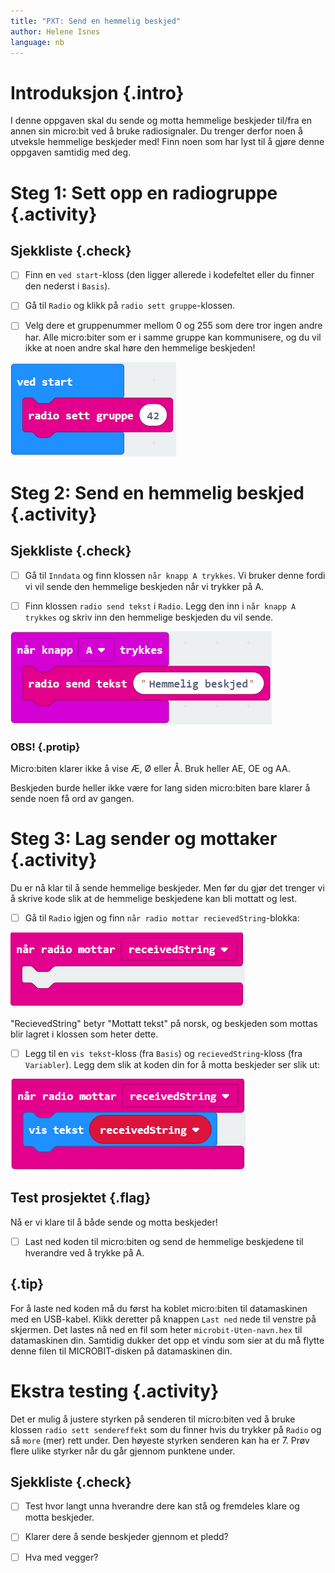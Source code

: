 ```yaml
---
title: "PXT: Send en hemmelig beskjed"
author: Helene Isnes
language: nb
---
```



# Introduksjon {.intro}

I denne oppgaven skal du sende og motta hemmelige beskjeder til/fra en annen sin micro:bit ved å bruke radiosignaler. Du trenger derfor noen å utveksle hemmelige beskjeder med! Finn noen som har lyst til å gjøre denne oppgaven samtidig med deg.


# Steg 1: Sett opp en radiogruppe {.activity}

## Sjekkliste {.check}

- [ ] Finn en `ved start`-kloss (den ligger allerede i kodefeltet eller du finner den nederst i `Basis`). 

- [ ] Gå til `Radio` og klikk på `radio sett gruppe`-klossen. 

- [ ] Velg dere et gruppenummer mellom 0 og 255 som dere tror ingen andre har. Alle micro:biter som er i samme gruppe kan kommunisere, og du vil ikke at noen andre skal høre den hemmelige beskjeden!

![Bilde som viser radio sett gruppe til 42 kloss inni ved start klossen](radiogruppe.png)


# Steg 2: Send en hemmelig beskjed {.activity}

## Sjekkliste {.check}

- [ ] Gå til `Inndata` og finn klossen `når knapp A trykkes`. Vi bruker denne fordi vi vil sende den hemmelige beskjeden når vi trykker på A. 

- [ ] Finn klossen `radio send tekst` i `Radio`. Legg den inn i `når knapp A trykkes` og skriv inn den hemmelige beskjeden du vil sende. 

![Bilde som viser at når A trykkes så skal radio sende teksten "Hemmelig beskjed"](hemmelig_beskjed.png)

### OBS! {.protip}

Micro:biten klarer ikke å vise Æ, Ø eller Å. Bruk heller AE, OE og AA. 

Beskjeden burde heller ikke være for lang siden micro:biten bare klarer å sende noen få ord av gangen. 


# Steg 3: Lag sender og mottaker {.activity}

Du er nå klar til å sende hemmelige beskjeder. Men før du gjør det trenger vi å skrive kode slik at de hemmelige beskjedene kan bli mottatt og lest. 

- [ ] Gå til `Radio` igjen og finn `når radio mottar recievedString`-blokka:

![Bilde som viser når radio mottar recievedString klossen](naar_radio_mottar.png)

"RecievedString" betyr "Mottatt tekst" på norsk, og beskjeden som mottas blir lagret i klossen som heter dette. 

- [ ] Legg til en `vis tekst`-kloss (fra `Basis`) og `recievedString`-kloss (fra `Variabler`). Legg dem slik at koden din for å motta beskjeder ser slik ut:

![Bilde som viser vis tekst recieved string klossen inni når radio mottar recievedString klossen](vis_mottat_beskjed.png)

## Test prosjektet {.flag}

Nå er vi klare til å både sende og motta beskjeder!

- [ ] Last ned koden til micro:biten og send de hemmelige beskjedene til hverandre ved å trykke på A. 

## {.tip}

For å laste ned koden må du først ha koblet micro:biten til datamaskinen med en USB-kabel. Klikk deretter på knappen `Last ned` nede til venstre på skjermen. Det lastes nå ned en fil som heter `microbit-Uten-navn.hex` til datamaskinen
  din. Samtidig dukker det opp et vindu som sier at du må flytte denne filen til
  MICROBIT-disken på datamaskinen din.


# Ekstra testing {.activity}

Det er mulig å justere styrken på senderen til micro:biten ved å bruke klossen `radio sett sendereffekt` som du finner hvis du trykker på `Radio` og så `more` (mer) rett under. Den høyeste styrken senderen kan ha er 7. Prøv flere ulike styrker når du går gjennom punktene under.

## Sjekkliste {.check}

- [ ] Test hvor langt unna hverandre dere kan stå og fremdeles klare og motta beskjeder.

- [ ] Klarer dere å sende beskjeder gjennom et pledd?

- [ ] Hva med vegger?
